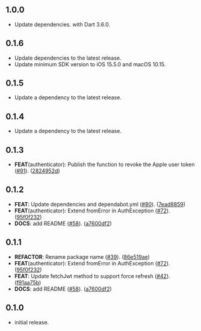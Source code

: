 ## 1.0.0

 - Update dependencies. with Dart 3.6.0.

## 0.1.6

 - Update dependencies to the latest release.
 - Update minimum SDK version to iOS 15.5.0 and macOS 10.15.

## 0.1.5

 - Update a dependency to the latest release.

## 0.1.4

 - Update a dependency to the latest release.

## 0.1.3

 - **FEAT**(authenticator): Publish the function to revoke the Apple user token ([#91](https://github.com/altive/altfire/issues/91)). ([2824952d](https://github.com/altive/altfire/commit/2824952d4ecd3aa7bb4729febd15a9609d59da0a))

## 0.1.2

 - **FEAT**: Update dependencies and dependabot.yml  ([#80](https://github.com/altive/altfire/issues/80)). ([7ead8859](https://github.com/altive/altfire/commit/7ead8859ec144da35e0bb8414fcbabd5baa0f347))
 - **FEAT**(authenticator): Extend fromError in AuthException ([#72](https://github.com/altive/altfire/issues/72)). ([95f0f232](https://github.com/altive/altfire/commit/95f0f232717e856228080214c69eb053a04d8611))
 - **DOCS**: add README ([#58](https://github.com/altive/altfire/issues/58)). ([a7600df2](https://github.com/altive/altfire/commit/a7600df282b73960e04794e662da12a658b3348b))

## 0.1.1

 - **REFACTOR**: Rename package name ([#39](https://github.com/altive/altfire/issues/39)). ([86e519ae](https://github.com/altive/altfire/commit/86e519aedb66d70f1663fb0fa90e182208137313))
 - **FEAT**(authenticator): Extend fromError in AuthException ([#72](https://github.com/altive/altfire/issues/72)). ([95f0f232](https://github.com/altive/altfire/commit/95f0f232717e856228080214c69eb053a04d8611))
 - **FEAT**: Update fetchJwt method to support force refresh ([#42](https://github.com/altive/altfire/issues/42)). ([f91aa75b](https://github.com/altive/altfire/commit/f91aa75baabae86fddff09fa0f7216fca2c22226))
 - **DOCS**: add README ([#58](https://github.com/altive/altfire/issues/58)). ([a7600df2](https://github.com/altive/altfire/commit/a7600df282b73960e04794e662da12a658b3348b))

## 0.1.0

* initial release.
